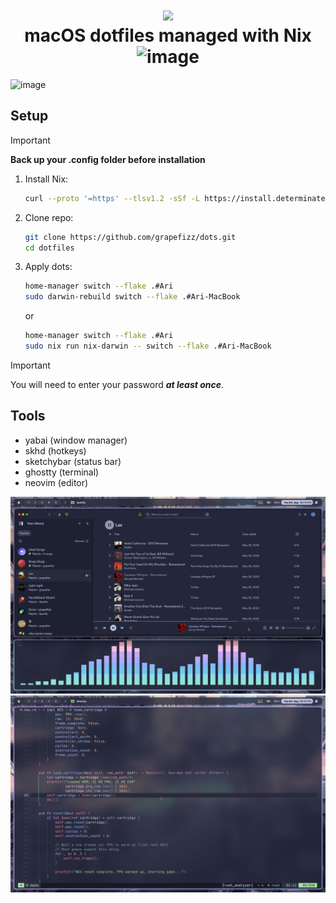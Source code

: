 <h1 align="center">
<img width="150px" src="https://github.com/user-attachments/assets/2bb2ceaf-5dbe-4c00-9a9c-7f95e754acc5" />
    <br>
        macOS dotfiles managed with Nix
    <br>
    <img width="200" alt="image" src="https://github.com/user-attachments/assets/fad90f0c-8dce-4ee3-867b-b76f771215a8">
</h1>

<img width="1710" alt="image" src="screenshots/1.png" />

## Setup

> [!IMPORTANT]
> **Back up your .config folder before installation**

1. Install Nix:
   ```bash
   curl --proto '=https' --tlsv1.2 -sSf -L https://install.determinate.systems/nix | sh -s -- install
   ```

2. Clone repo:
   ```bash
   git clone https://github.com/grapefizz/dots.git
   cd dotfiles
   ```

3. Apply dots:
    ```bash
    home-manager switch --flake .#Ari
    sudo darwin-rebuild switch --flake .#Ari-MacBook
    ```
    or
    ```bash
    home-manager switch --flake .#Ari
    sudo nix run nix-darwin -- switch --flake .#Ari-MacBook
    ```
  > [!IMPORTANT]  
  > You will need to enter your password ***at least once***.

## Tools

- yabai (window manager)
- skhd (hotkeys)
- sketchybar (status bar)
- ghostty (terminal)
- neovim (editor)

![Screenshot](screenshots/2.png)
![Screenshot](screenshots/3.png)
